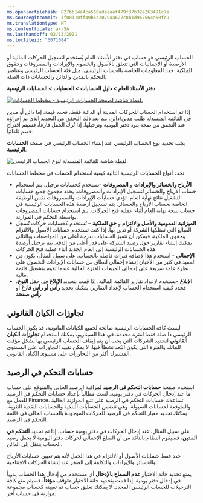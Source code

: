 ```yaml
---
ms.openlocfilehash: 827bb14a4ca560adeeaaf479f37b32a263491c7e
ms.sourcegitcommit: 3f08118ff49b5a2079aa627c8b1d967564a68fc9
ms.translationtype: HT
ms.contentlocale: ar-SA
ms.lasthandoff: 02/13/2021
ms.locfileid: "6071084"
---
```

الحساب الرئيسي هو حساب في دفتر الأستاذ العام يُستخدم لتسجيل الحركات المالية أو الأرصدة أو الإجماليات التي تتعلق بالأصول والخصوم والإيرادات والمصروفات وحقوق الملكية. حدد المعلومات الخاصة بالحساب الرئيسي، مثل فئة الحساب الرئيسي وعناصر التحكم بالمدين والدائن والحسابات ذات الصلة.

**دفتر الأستاذ العام > دليل الحسابات > الحسابات > الحسابات الرئيسية**
 
[![لقطة شاشة لصفحة الحسابات الرئيسية - مخطط الحسابات.](../media/main-account.png)](../media/main-account.png#lightbox)

إذا تم استخدام الحساب للحركات المدينة أو الدائنة فقط، فحدد قيمة، إما دائن أو مدين في القائمة المنسدلة طلب مدين/دائن. يتم بعد ذلك التحقق من التحديد الذي تم إجراؤه عند التحقق من صحة بنود دفتر اليومية وترحيلها. إذا تُرك الحقل فارغاً، فسيتم اقتراح خصم تلقائياً.   

يجب تحديد نوع الحساب الرئيسي عند إنشاء الحساب الرئيسي في صفحة **الحسابات الرئيسية**.  
 
![لقطة شاشة للقائمة المنسدلة لنوع الحساب الرئيسي. ](../media/main-account-type.png)

تحدد أنواع الحسابات الرئيسية التالية كيفية استخدام الحساب في مخطط الحسابات.

- **الأرباح والخسائر والإيرادات** و **المصروفات** -تستخدم كحسابات ترحيل. يتم استخدام حساب الأرباح والخسائر لتسجيل الإيرادات والمصروفات. يحدد مجموع جميع حسابات التشغيل نتائج نهاية العام. تؤدي حسابات الإيرادات والمصروفات نفس الوظيفة الخاصة بحساب الأرباح والخسائر. يتم تسجيل أرصدة هذه الحسابات الرئيسية في حساب نتيجة نهاية العام أثناء عملية فتح الحركات. يتم استخدام حسابات المصروفات بواسطة التحكم في الموازنة.  
- **الميزانية العمومية والأصل والالتزام** و **حق الملكية** – تُستخدم كحسابات حركات تُسجل المبالغ التي تمتلكها الشركة أو تدين بها. إذا كنت تستخدم حسابات الأصول والالتزام وحقوق الملكية، فيمكن أن تتميز الحسابات بدرجة أعلى من المواصفات وبالتالي يمكنك إنشاء تقارير حول رصيد الشركة على قدر أعلى من الدقة. يتم ترحيل أرصدة هذه الحسابات الرئيسية إلى العام الجديد أثناء عملية فتح الحركات.   
- **الإجمالي** - استخدم هذا لإضافة فترات فاصلة بالحساب. على سبيل المثال، يكون من المفيد في كثير من الأحيان إنشاء إجمالي لنطاق من حسابات الإيرادات للحصول على نظرة عامة سريعة على إجمالي المبيعات للفترة الحالية عندما تقوم بتشغيل قائمة مالية.  
- **الإبلاغ** -يستخدم لإعداد تقارير القائمة المالية. إذا قمت بتحديد **الإبلاغ** في حقل **النوع**، فحدد كيفية استخدام الحساب لإعداد التقارير. يمكنك تحديد **رأس أو رأس فارغ** أو **رأس صفحة**.

## <a name="legal-entity-overrides"></a>تجاوزات الكيان القانوني

ليست كافة الحسابات الرئيسية صالحة لجميع الكيانات القانونية، قد يكون الحساب الرئيسي ذا صلة فقط لفترة محددة. في هذا السيناريو، يمكنك استخدام **تجاوزات الكيان القانوني** لتحديد الشركات التي يجب أن يتم إيقاف الحساب الرئيسي بها بشكل مؤقت للمالك والفترة التي يكون البُعد نشطاً فيها. لا يمكن تقييد التجاوزات على المستوى المشترك أكثر من التجاوزات على مستوى الكيان القانوني.

## <a name="balance-control-accounts"></a>حسابات التحكم في الرصيد 

استخدم صفحة **حسابات التحكم في الرصيد** لمراقبة الرصيد الحالي والمتوقع على حساب ما عند إدخال الحركات في دفتر يومية. لست مطالباً بإعداد حسابات التحكم في الرصيد للعمل مع Finance.
تساعدك حسابات التحكم في الرصيد على تتبع الموازنة الحالية والمتوقعة لحسابات السيولة.  وهي تتضمن الحسابات البنكية والحسابات النقدية النثرية. يمكنك تحديد معيار التحكم في الرصيد للحركات الموجودة بالحساب الحالي في قائمة التحكم في الرصيد. 

علي سبيل المثال، عند إدخال الحركات في دفتر يومية حساب، إذا تم تحديد **التحكم في المدين**، فسيقوم النظام بالتأكد من أن المبلغ الإجمالي لحركات دفتر اليومية لا يجعل رصيد الحساب ينتقل إلى الدائن.  

حدد فقط حسابات الأصول أو الالتزام في هذا الحقل لأنه يتم تعيين حسابات الأرباح والخسائر والإيرادات والتكلفة إلى الصفر عند إنشاء الحركات الافتتاحية.

يمنع تحديد خانة الاختيار **عدم السماح بالإدخال** أي مستخدم من إدخال هذا الحساب يدوياً في إدخال دفتر يومية.  إذا قمت بتحديد خانة الاختيار **متوقف مؤقتاً**، فسيتم منع كافة الترحيلات للحساب الرئيسي المحدد.  لا يمكنك تعليق حساب تم تعيينه كحساب مجموعة موازنة في حساب آخر.   



